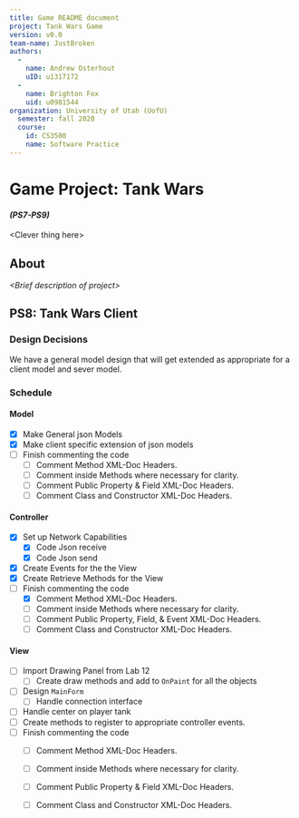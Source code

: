 ```yaml
---
title: Game README document
project: Tank Wars Game
version: v0.0
team-name: JustBroken
authors: 
  -
    name: Andrew Osterhout
    uID: u1317172
  -
    name: Brighton Fox
    uid: u0981544
organization: University of Utah (UofU)
  semester: fall 2020
  course: 
    id: CS3500
    name: Software Practice
---
```

<!-- << HTML Header for html stuff >> -->




<!-- << Begin Markdown Document >> -->

  Game Project: Tank Wars 
===========================
#### _(PS7-PS9)_

&lt;Clever thing here&gt;

## About
_&lt;Brief description of project&gt;_


## PS8: Tank Wars Client
<!-- 
  *   README Requirements 
  * =======================
  *   (From PS8 assignment brief)
  * Your project README should document all of your design decisions, 
  *   as well as detailing any features you wish the graders to be aware of.
  *
  * This file will be the "first stop" when your work is being evaluated. 
  * Set the tone by doing a good job describing what works and doesn't work, 
  *   as well as listing interesting things (i.e., features) 
  *   that you would like the graders to be aware of. 
  -->

### Design Decisions
We have a general model design that will get extended as appropriate for a client model and sever model.

### Schedule
#### Model
-[X] Make General json Models
-[X] Make client specific extension of json models
-[ ] Finish commenting the code
  -[ ] Comment Method XML-Doc Headers.
  -[ ] Comment inside Methods where necessary for clarity.
  -[ ] Comment Public Property & Field XML-Doc Headers.
  -[ ] Comment Class and Constructor XML-Doc Headers.

#### Controller
-[X] Set up Network Capabilities
  -[X] Code Json receive
  -[X] Code Json send
-[X] Create Events for the the View
-[X] Create Retrieve Methods for the View
-[ ] Finish commenting the code
  -[X] Comment Method XML-Doc Headers.
  -[ ] Comment inside Methods where necessary for clarity.
  -[ ] Comment Public Property, Field, & Event XML-Doc Headers.
  -[ ] Comment Class and Constructor XML-Doc Headers.

#### View 
-[ ] Import Drawing Panel from Lab 12
  -[ ] Create draw methods and add to `OnPaint` for all the objects
-[ ] Design `MainForm`
  -[ ] Handle connection interface
-[ ] Handle center on player tank
-[ ] Create methods to register to appropriate controller events.
-[ ] Finish commenting the code
  -[ ] Comment Method XML-Doc Headers.
  -[ ] Comment inside Methods where necessary for clarity.
  -[ ] Comment Public Property & Field XML-Doc Headers.
  -[ ] Comment Class and Constructor XML-Doc Headers.



<!-- << End of Markdown Document >> -->
